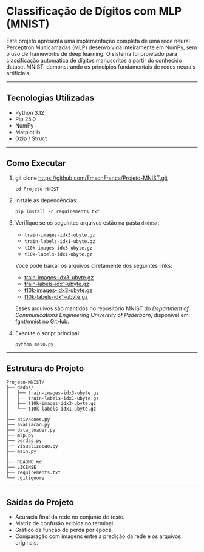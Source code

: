 # Classificação de Dígitos com MLP (MNIST)

Este projeto apresenta uma implementação completa de uma rede neural Perceptron Multicamadas (MLP) desenvolvida inteiramente em NumPy, sem o uso de frameworks de deep learning. O sistema foi projetado para classificação automática de dígitos manuscritos a partir do conhecido dataset MNIST, demonstrando os princípios fundamentais de redes neurais artificiais.

------------------------------------------------------------

## Tecnologias Utilizadas

- Python 3.12
- Pip 25.0
- NumPy
- Matplotlib
- Gzip / Struct

------------------------------------------------------------

## Como Executar

   1. git clone https://github.com/EmsonFranca/Projeto-MNIST.git
      ~~~
      cd Projeto-MNIST
      ~~~
   3. Instale as dependências:
      ~~~
      pip install -r requirements.txt
      ~~~

   4. Verifique se os seguintes arquivos estão na pasta `dados/`:

      - `train-images-idx3-ubyte.gz`
      - `train-labels-idx1-ubyte.gz`
      - `t10k-images-idx3-ubyte.gz`
      - `t10k-labels-idx1-ubyte.gz`

      Você pode baixar os arquivos diretamente dos seguintes links:

      - [train-images-idx3-ubyte.gz](https://raw.githubusercontent.com/fgnt/mnist/master/train-images-idx3-ubyte.gz)
      - [train-labels-idx1-ubyte.gz](https://raw.githubusercontent.com/fgnt/mnist/master/train-labels-idx1-ubyte.gz)
      - [t10k-images-idx3-ubyte.gz](https://raw.githubusercontent.com/fgnt/mnist/master/t10k-images-idx3-ubyte.gz)
      - [t10k-labels-idx1-ubyte.gz](https://raw.githubusercontent.com/fgnt/mnist/master/t10k-labels-idx1-ubyte.gz)

      Esses arquivos são mantidos no repositório MNIST do _Department of Communications Engineering University of Paderborn_, disponível em: [fgnt/mnist](https://github.com/fgnt/mnist) no GitHub.

   5. Execute o script principal:
      ~~~
      python main.py
      ~~~
------------------------------------------------------------

## Estrutura do Projeto

```
Projeto-MNIST/
├── dados/
│   ├── train-images-idx3-ubyte.gz
│   ├── train-labels-idx1-ubyte.gz
│   ├── t10k-images-idx3-ubyte.gz
│   └── t10k-labels-idx1-ubyte.gz
│
├── ativacoes.py
├── avaliacao.py
├── data_loader.py
├── mlp.py
├── perdas.py
├── visualizacao.py
├── main.py
│
├── README.md
├── LICENSE
├── requirements.txt
└── .gitignore
```
------------------------------------------------------------

## Saídas do Projeto

- Acurácia final da rede no conjunto de teste.
- Matriz de confusão exibida no terminal.
- Gráfico da função de perda por época.
- Comparação com imagens entre a predição da rede e os arquivos originais.
